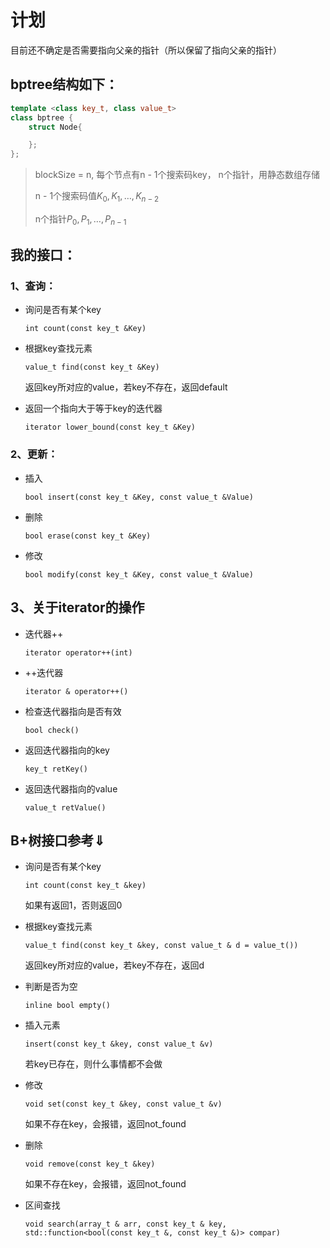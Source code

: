 # 计划
目前还不确定是否需要指向父亲的指针（所以保留了指向父亲的指针）

## bptree结构如下：
```hpp
template <class key_t, class value_t>
class bptree {
    struct Node{

    };
};

```
> blockSize = n, 每个节点有n - 1个搜索码key， n个指针，用静态数组存储
>
> n - 1个搜索码值$K_0, K_1, \dots, K_{n - 2}$
>
> n个指针$P_0, P_1, \dots, P_{n - 1}$

## 我的接口：

### 1、查询：
* 询问是否有某个key

  `int count(const key_t &Key)`

* 根据key查找元素

  `value_t find(const key_t &Key)`

  返回key所对应的value，若key不存在，返回default
  
* 返回一个指向大于等于key的迭代器

	`iterator lower_bound(const key_t &Key)`

### 2、更新：
* 插入

  `bool insert(const key_t &Key, const value_t &Value)`
  
* 删除

  `bool erase(const key_t &Key)`
  
* 修改

	`bool modify(const key_t &Key, const value_t &Value)`

## 3、关于iterator的操作


* 迭代器++

	`iterator operator++(int)`
	
* ++迭代器

	`iterator & operator++()`
	
* 检查迭代器指向是否有效

	`bool check()`
	
* 返回迭代器指向的key

	`key_t retKey()`
	
* 返回迭代器指向的value

	`value_t retValue()`




## B+树接口参考$\Downarrow$
- 询问是否有某个key

  `int count(const key_t &key)`

  如果有返回1，否则返回0

- 根据key查找元素

  `value_t find(const key_t &key, const value_t & d = value_t())`

  返回key所对应的value，若key不存在，返回d

- 判断是否为空

  `inline bool empty()`

- 插入元素

  `insert(const key_t &key, const value_t &v)`

  若key已存在，则什么事情都不会做

- 修改

  `void set(const key_t &key, const value_t &v)`

  如果不存在key，会报错，返回not_found

- 删除

  `void remove(const key_t &key)`

  如果不存在key，会报错，返回not_found

- 区间查找

  `void search(array_t & arr, const key_t & key, std::function<bool(const key_t &, const key_t &)> compar)`